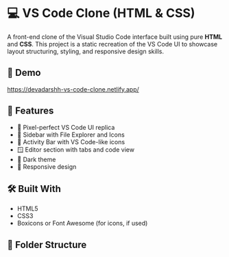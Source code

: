 # 💻 VS Code Clone (HTML & CSS)

A front-end clone of the Visual Studio Code interface built using pure **HTML** and **CSS**. This project is a static recreation of the VS Code UI to showcase layout structuring, styling, and responsive design skills.

## 📸 Demo

https://devadarshh-vs-code-clone.netlify.app/

## 🚀 Features

- 🎨 Pixel-perfect VS Code UI replica  
- 📁 Sidebar with File Explorer and Icons  
- 🧭 Activity Bar with VS Code-like icons  
- 🪟 Editor section with tabs and code view  
- 🌙 Dark theme  
- 📱 Responsive design

## 🛠️ Built With

- HTML5  
- CSS3  
- Boxicons or Font Awesome (for icons, if used)

## 📂 Folder Structure

